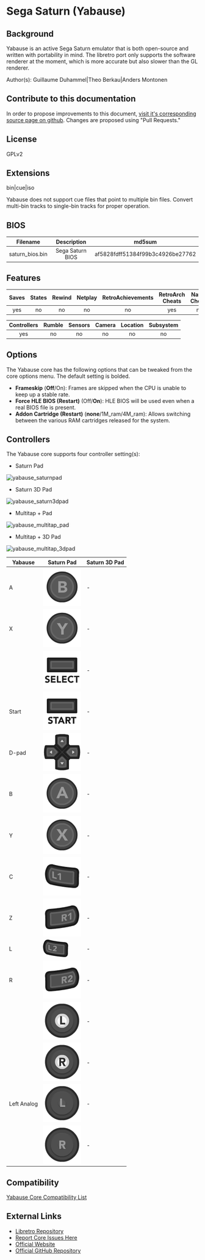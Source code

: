 # Sega Saturn (Yabause)

## Background

Yabause is an active Sega Saturn emulator that is both open-source and written with portability in mind. The libretro port only supports the software renderer at the moment, which is more accurate but also slower than the GL renderer.

Author(s): Guillaume Duhammel|Theo Berkau|Anders Montonen

## Contribute to this documentation

In order to propose improvements to this document, [visit it's corresponding source page on github](https://github.com/libretro/docs/tree/master/docs/library/Yabause.md). Changes are proposed using "Pull Requests."

## License

GPLv2

## Extensions

bin|cue|iso

Yabause does not support cue files that point to multiple bin files. Convert multi-bin tracks to single-bin tracks for proper operation.

## BIOS

|   Filename      |    Description     |              md5sum             |
|:---------------:|:------------------:|:--------------------------------:|
| saturn_bios.bin |  Sega Saturn BIOS  | af5828fdff51384f99b3c4926be27762 |

## Features

| Saves | States      | Rewind | Netplay | RetroAchievements | RetroArch Cheats | Native Cheats |
|:-----:|:-----------:|:------:|:-------:|:-----------------:|:----------------:|:-------------:|
|  yes  |    no       |  no    |  no     |       no          |  yes             | no            |

| Controllers     | Rumble | Sensors | Camera | Location | Subsystem     |
|:---------------:|:------:|:-------:|:------:|:--------:|:-------------:|
|      yes        |  no    |   no    |  no    |   no     |      no       |

## Options

The Yabause core has the following options that can be tweaked from the core options menu. The default setting is bolded. 

- **Frameskip** (**Off**/On): Frames are skipped when the CPU is unable to keep up a stable rate. 
- **Force HLE BIOS (Restart)** (Off/**On**): HLE BIOS will be used even when a real BIOS file is present.
- **Addon Cartridge (Restart)** (**none**/1M_ram/4M_ram): Allows switching between the various RAM cartridges released for the system.

## Controllers

The Yabause core supports four controller setting(s):

* Saturn Pad

![yabause_saturnpad](images\Controllers\yabause_saturnpad.png)

* Saturn 3D Pad

![yabause_saturn3dpad](images\Controllers\yabause_saturn3dpad.png)

* Multitap + Pad

![yabause_multitap_pad](images\Controllers\yabause_multitap_pad.png)

* Multitap + 3D Pad

![yabause_multitap_3dpad](images\Controllers\yabause_yabause_multitap_3dpad.png)

| Yabause     | Saturn Pad                                                     | Saturn 3D Pad |
|-------------|----------------------------------------------------------------|---------------|
| A           | ![RetroPad_B](images/RetroPad/Retro_B_Round.png)               | -             |
| X           | ![RetroPad_Y](images/RetroPad/Retro_Y_Round.png)               | -             |
|             | ![RetroPad_Select](images/RetroPad/Retro_Select.png)           | -             |
| Start       | ![RetroPad_Start](images/RetroPad/Retro_Start.png)             | -             |
| D-pad       | ![RetroPad_Dpad](images/RetroPad/Retro_Dpad.png)               | -             |
| B           | ![RetroPad_A](images/RetroPad/Retro_A_Round.png)               | -             |
| Y           | ![RetroPad_X](images/RetroPad/Retro_X_Round.png)               | -             |
| C           | ![RetroPad_L1](images/RetroPad/Retro_L1.png)                   | -             |
| Z           | ![RetroPad_R1](images/RetroPad/Retro_R1.png)                   | -             |
| L           | ![RetroPad_L2](images/RetroPad/Retro_L2_Temp.png)              | -             |
| R           | ![RetroPad_R2](images/RetroPad/Retro_R2.png)                   | -             |
|             | ![RetroPad_L3](images/RetroPad/Retro_L3.png)                   | -             |
|             | ![RetroPad_R3](images/RetroPad/Retro_R3.png)                   | -             |
| Left Analog | ![RetroPad_Left_Stick](images/RetroPad/Retro_Left_Stick.png)   | -             |
|             | ![RetroPad_Right_Stick](images/RetroPad/Retro_Right_Stick.png) | -             |

## Compatibility

[Yabause Core Compatibility List](https://yabause.org/compatibility-list/)

## External Links

* [Libretro Repository](https://github.com/libretro/yabause)
* [Report Core Issues Here](https://github.com/libretro/libretro-meta/issues)
* [Official Website](https://yabause.org/)
* [Official GitHub Repository](https://github.com/Guillaumito/yabause)
